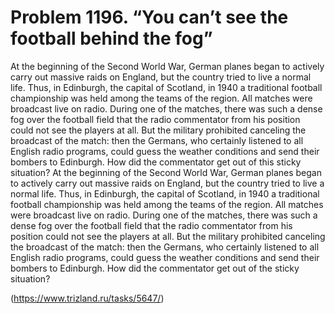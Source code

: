 # Problem 1196. “You can’t see the football behind the fog”

At the beginning of the Second World War, German planes began to actively carry out massive raids on England, but the country tried to live a normal life. Thus, in Edinburgh, the capital of Scotland, in 1940 a traditional football championship was held among the teams of the region. All matches were broadcast live on radio. During one of the matches, there was such a dense fog over the football field that the radio commentator from his position could not see the players at all. But the military prohibited canceling the broadcast of the match: then the Germans, who certainly listened to all English radio programs, could guess the weather conditions and send their bombers to Edinburgh. How did the commentator get out of this sticky situation? At the beginning of the Second World War, German planes began to actively carry out massive raids on England, but the country tried to live a normal life. Thus, in Edinburgh, the capital of Scotland, in 1940 a traditional football championship was held among the teams of the region. All matches were broadcast live on radio. During one of the matches, there was such a dense fog over the football field that the radio commentator from his position could not see the players at all. But the military prohibited canceling the broadcast of the match: then the Germans, who certainly listened to all English radio programs, could guess the weather conditions and send their bombers to Edinburgh. How did the commentator get out of the sticky situation?

(https://www.trizland.ru/tasks/5647/)